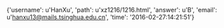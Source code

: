 {'username': u'HanXu', 'path': u'xz1216/1216.html', 'answer': u'B', 'email': u'hanxu13@mails.tsinghua.edu.cn', 'time': '2016-02-27:14:21:51'}